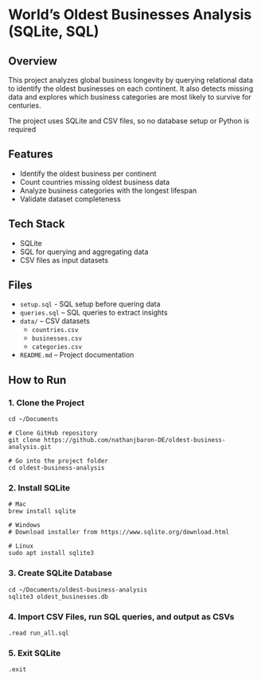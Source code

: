 # World’s Oldest Businesses Analysis (SQLite, SQL)

## Overview
This project analyzes global business longevity by querying relational data to identify the oldest businesses on each continent. It also detects missing data and explores which business categories are most likely to survive for centuries.

The project uses SQLite and CSV files, so no database setup or Python is required

## Features
- Identify the oldest business per continent  
- Count countries missing oldest business data  
- Analyze business categories with the longest lifespan  
- Validate dataset completeness  

## Tech Stack
- SQLite
- SQL for querying and aggregating data  
- CSV files as input datasets  

## Files
- `setup.sql` - SQL setup before quering data
- `queries.sql` – SQL queries to extract insights  
- `data/` – CSV datasets  
  - `countries.csv`  
  - `businesses.csv`  
  - `categories.csv`  
- `README.md` – Project documentation  

## How to Run
### 1. Clone the Project
```
cd ~/Documents

# Clone GitHub repository
git clone https://github.com/nathanjbaron-DE/oldest-business-analysis.git

# Go into the project folder
cd oldest-business-analysis
```

### 2. Install SQLite
```
# Mac
brew install sqlite

# Windows
# Download installer from https://www.sqlite.org/download.html

# Linux
sudo apt install sqlite3
```

### 3. Create SQLite Database
```
cd ~/Documents/oldest-business-analysis
sqlite3 oldest_businesses.db
```

### 4. Import CSV Files, run SQL queries, and output as CSVs
```
.read run_all.sql
```

### 5. Exit SQLite
```
.exit
```

